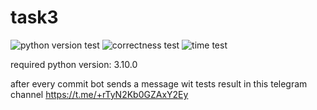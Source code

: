 # task3

![python version test](https://github.com/YuliaGURevichh/task3/actions/workflows/python_version_test.yml/badge.svg)
![correctness test](https://github.com/YuliaGURevichh/task3/actions/workflows/correctness_test.yml/badge.svg)
![time test](https://github.com/YuliaGURevichh/task3/actions/workflows/time_test.yml/badge.svg)


required python version: 3.10.0

after every commit bot sends a message wit tests result in this telegram channel https://t.me/+rTyN2Kb0GZAxY2Ey
